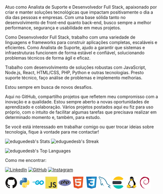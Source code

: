 Atuo como Analista de Suporte e Desenvolvedor Full Stack, apaixonado por criar e manter soluções tecnológicas que impactam positivamente o dia a dia das pessoas e empresas. Com uma base sólida tanto no desenvolvimento de front-end quanto back-end, busco sempre a melhor performance, segurança e usabilidade em meus projetos.

Como Desenvolvedor Full Stack, trabalho com uma variedade de linguagens e frameworks para construir aplicações completas, escaláveis e eficientes.
Como Analista de Suporte, ajudo a garantir que sistemas e infraestruturas funcionem de forma estável e confiável, solucionando problemas técnicos de forma ágil e eficaz.

Trabalho com desenvolvimento de soluções robustas com JavaScript, Node.js, React, HTML/CSS, PHP, Python e outras tecnologias.
Presto suporte técnico, faço análise de problemas e implemento melhorias.

Estou sempre em busca de novos desafios.

Aqui no GitHub, compartilho projetos que refletem meu compromisso com a inovação e a qualidade. Estou sempre aberto a novas oportunidades de aprendizado e colaboração.
Vários projetos postados aqui eu fiz para uso próprio, com o intuito de facilitar algumas tarefas que precisava realizar em determinado momento e, também, para estudo.

Se você está interessado em trabalhar comigo ou quer trocar ideias sobre tecnologia, fique à vontade para me contactar!
  
![eduguedesb's Stats](https://github-readme-stats.vercel.app/api?username=eduguedesb&theme=default&show_icons=true&hide_border=true&count_private=true) ![eduguedesb's Streak](https://github-readme-streak-stats.herokuapp.com/?user=eduguedesb&theme=default&hide_border=true)

![eduguedesb's Top Languages](https://github-readme-stats.vercel.app/api/top-langs/?username=eduguedesb&theme=default&show_icons=true&hide_border=true&layout=compact)

Como me encontrar:

[![LinkedIn](https://img.shields.io/badge/LinkedIn-0077B5?style=for-the-badge&logo=linkedin&logoColor=white)](https://www.linkedin.com/in/eduardo-guedes-dev)
[![GitHub](https://img.shields.io/badge/GitHub-181717?style=for-the-badge&logo=github&logoColor=white)](https://github.com/eduguedesb)
[![Instagram](https://img.shields.io/badge/Instagram-E4405F?style=for-the-badge&logo=instagram&logoColor=white)](https://www.instagram.com/seu-perfil)

<img src="https://github.com/eduguedesb/icons/blob/main/github.svg" width="40" height="40" /> <img src="https://github.com/eduguedesb/icons/blob/main/python.svg" width="40" height="40" /> <img src="https://github.com/eduguedesb/icons/blob/main/go.svg" width="40" height="40" /> <img src="https://github.com/eduguedesb/icons/blob/main/javascript.svg" width="40" height="40" /> <img src="https://github.com/eduguedesb/icons/blob/main/php.svg" width="40" height="40" /> <img src="https://github.com/eduguedesb/icons/blob/main/html.svg" width="40" height="40" /> <img src="https://github.com/eduguedesb/icons/blob/main/css.svg" width="40" height="40" /> <img src="https://github.com/eduguedesb/icons/blob/main/mysql.svg" width="40" height="40" /> <img src="https://github.com/eduguedesb/icons/blob/main/elastic.svg" width="40" height="40" /> <img src="https://github.com/eduguedesb/icons/blob/main/linux.svg" width="40" height="40" /> <img src="https://github.com/eduguedesb/icons/blob/main/debian.svg" width="40" height="40" />
